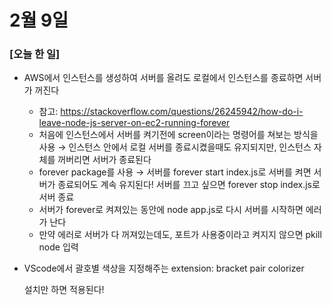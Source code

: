 # 2월 9일

### [오늘 한 일]



- AWS에서 인스턴스를 생성하여 서버를 올려도 로컬에서 인스턴스를 종료하면 서버가 꺼진다

  - 참고: https://stackoverflow.com/questions/26245942/how-do-i-leave-node-js-server-on-ec2-running-forever 
  - 처음에 인스턴스에서 서버를 켜기전에 screen이라는 명령어를 쳐보는 방식을 사용 → 인스턴스 안에서 로컬 서버를 종료시켰을때도 유지되지만, 인스턴스 자체를 꺼버리면 서버가 종료된다
  - forever package를 사용 → 서버를 forever start index.js로 서버를 켜면 서버가 종료되어도 계속 유지된다! 서버를 끄고 싶으면 forever stop  index.js로 서버 종료
  - 서버가 forever로 켜져있는 동안에 node app.js로 다시 서버를 시작하면 에러가 난다
  - 만약 에러로 서버가 다 꺼져있는데도, 포트가 사용중이라고 켜지지 않으면 pkill node 입력

   

- VScode에서 괄호별 색상을 지정해주는 extension: bracket pair colorizer

  설치만 하면 적용된다!

